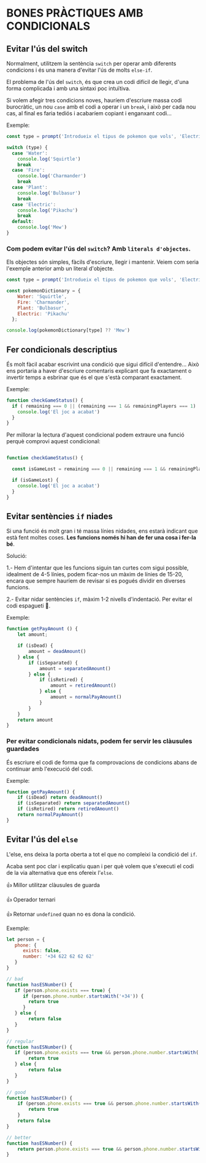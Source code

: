 # BONES PRÀCTIQUES AMB CONDICIONALS

##  **Evitar l'ús del switch**

Normalment, utilitzem la sentència ```switch``` per operar amb diferents condicions i és una manera d'evitar l'ús de molts ```else-if```.

El problema de l'ús del ```switch```, és que crea un codi difícil de llegir, d'una forma complicada i amb una sintaxi poc intuïtiva.

Si volem afegir tres condicions noves, hauríem d'escriure massa codi burocràtic, un nou `case` amb el codi a operar i un `break`, i això per cada nou cas, al final es faria tediós i acabaríem copiant i enganxant codi...

Exemple:

```js
const type = prompt('Introdueix el tipus de pokemon que vols', 'Electric')

switch (type) {
  case 'Water':
    console.log('Squirtle')
    break
  case 'Fire':
    console.log('Charmander')
    break
  case 'Plant':
    console.log('Bulbasur')
    break
  case 'Electric':
    console.log('Pikachu')
    break
  default:
    console.log('Mew')
}
```

### Com podem evitar l'ús del ```switch```? Amb ```literals d'objectes```.

Els objectes són simples, fàcils d'escriure, llegir i mantenir. Veiem com seria l'exemple anterior amb un literal d'objecte.

```js
const type = prompt('Introdueix el tipus de pokemon que vols', 'Electric')

const pokemonDictionary = {
    Water: 'Squirtle',
    Fire: 'Charmander',
    Plant: 'Bulbasur',
    Electric: 'Pikachu'
  };

console.log(pokemonDictionary[type] ?? 'Mew')

```

##  **Fer condicionals descriptius**

És molt fàcil acabar escrivint una condició que sigui difícil d'entendre... Això ens portaria a haver d'escriure comentaris explicant que fa exactament o invertir temps a esbrinar que és el que s'està comparant exactament.

Exemple:

```js
function checkGameStatus() {
  if ( remaining === 0 || (remaining === 1 && remainingPlayers === 1) || remainingPlayers === 0 ) {
    console.log('El joc a acabat')
  }
}
```

Per millorar la lectura d'aquest condicional podem extraure una funció perquè comprovi aquest condicional:

```js

function checkGameStatus() {

  const isGameLost = remaining === 0 || remaining === 1 && remainingPlayers === 1 || remainingPlayers === 0 

  if (isGameLost) {
    console.log('El joc a acabat')
  }
}
```

##  **Evitar sentències ```if``` niades**

Si una funció és molt gran i té massa línies nidades, ens estarà indicant que està fent moltes coses. **Les funcions només hi han de fer una cosa i fer-la bé**.

Solució:

1.- Hem d'intentar que les funcions siguin tan curtes com sigui possible, idealment de 4-5 línies, podem ficar-nos un màxim de línies de 15-20, encara que sempre hauríem de revisar si es pogués dividir en diverses funcions.

2.- Evitar nidar sentències ```if```, màxim 1-2 nivells d'indentació. Per evitar el codi espagueti 🍝.

Exemple:

```js
function getPayAmount () {
    let amount;

    if (isDead) {
        amount = deadAmount()
    } else {
        if (isSeparated) {
            amount = separatedAmount()
        } else {
            if (isRetired) {
                amount = retiredAmount()
            } else {
                amount = normalPayAmount()
            }
        }
    }
    return amount
}
```

### Per evitar condicionals nidats, podem fer servir les **clàusules guardades**

És escriure el codi de forma que fa comprovacions de condicions abans de continuar amb l'execució del codi.

Exemple:

```js
function getPayAmount() {
    if (isDead) return deadAmount() 
    if (isSeparated) return separatedAmount() 
    if (isRetired) return retiredAmount()
    return normalPayAmount()
}
```

##  **Evitar l'ús del ```else```**

L'else, ens deixa la porta oberta a tot el que no compleixi la condició del ```if```.

Acaba sent poc clar i explicatiu quan i per què volem que s'executi el codi de la via alternativa que ens ofereix l'```else```.

👍 Millor utilitzar clàusules de guarda

👍 Operador ternari

👍 Retornar ```undefined``` quan no es dona la condició.

Exemple:

```js
let person = { 
   phone: { 
      exists: false, 
      number: '+34 622 62 62 62' 
   }
}

// bad
function hasESNumber() {
   if (person.phone.exists === true) {
      if (person.phone.number.startsWith('+34')) {
        return true
      }
   } else {
        return false
   }    
}

// regular
function hasESNumber() {
   if (person.phone.exists === true && person.phone.number.startsWith('+34')) {
        return true
   } else {
        return false
   }    
}

// good
function hasESNumber() {
    if (person.phone.exists === true && person.phone.number.startsWith('+34')) {
        return true
    }
    return false
}

// better
function hasESNumber() {
    return person.phone.exists === true && person.phone.number.startsWith('+34')) 
}

```









